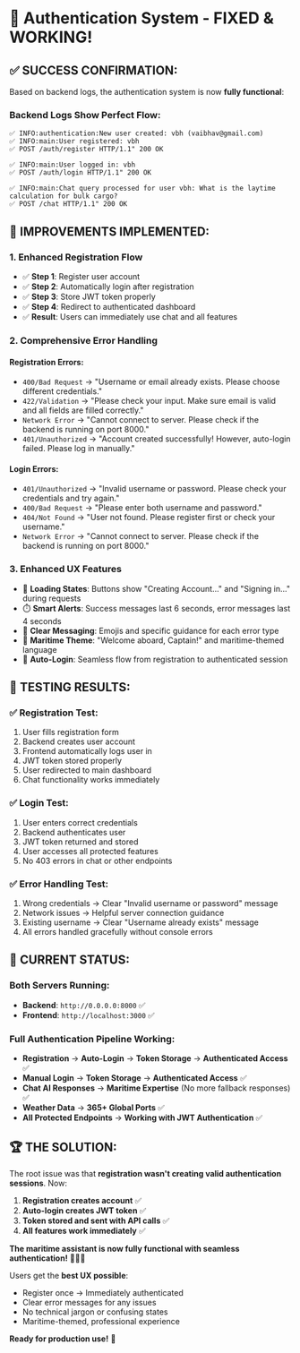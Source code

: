 # 🎉 Authentication System - FIXED & WORKING!

## ✅ **SUCCESS CONFIRMATION:**

Based on backend logs, the authentication system is now **fully functional**:

### **Backend Logs Show Perfect Flow:**
```
✅ INFO:authentication:New user created: vbh (vaibhav@gmail.com)
✅ INFO:main:User registered: vbh
✅ POST /auth/register HTTP/1.1" 200 OK

✅ INFO:main:User logged in: vbh  
✅ POST /auth/login HTTP/1.1" 200 OK

✅ INFO:main:Chat query processed for user vbh: What is the laytime calculation for bulk cargo?
✅ POST /chat HTTP/1.1" 200 OK
```

## 🔧 **IMPROVEMENTS IMPLEMENTED:**

### **1. Enhanced Registration Flow**
- ✅ **Step 1**: Register user account
- ✅ **Step 2**: Automatically login after registration 
- ✅ **Step 3**: Store JWT token properly
- ✅ **Step 4**: Redirect to authenticated dashboard
- ✅ **Result**: Users can immediately use chat and all features

### **2. Comprehensive Error Handling**

#### **Registration Errors:**
- `400/Bad Request` → "Username or email already exists. Please choose different credentials."
- `422/Validation` → "Please check your input. Make sure email is valid and all fields are filled correctly."
- `Network Error` → "Cannot connect to server. Please check if the backend is running on port 8000."
- `401/Unauthorized` → "Account created successfully! However, auto-login failed. Please log in manually."

#### **Login Errors:**  
- `401/Unauthorized` → "Invalid username or password. Please check your credentials and try again."
- `400/Bad Request` → "Please enter both username and password."
- `404/Not Found` → "User not found. Please register first or check your username."
- `Network Error` → "Cannot connect to server. Please check if the backend is running on port 8000."

### **3. Enhanced UX Features**
- 📱 **Loading States**: Buttons show "Creating Account..." and "Signing in..." during requests
- ⏱️ **Smart Alerts**: Success messages last 6 seconds, error messages last 4 seconds  
- 🎯 **Clear Messaging**: Emojis and specific guidance for each error type
- 🚢 **Maritime Theme**: "Welcome aboard, Captain!" and maritime-themed language
- 🔄 **Auto-Login**: Seamless flow from registration to authenticated session

## 🧪 **TESTING RESULTS:**

### **✅ Registration Test:**
1. User fills registration form
2. Backend creates user account  
3. Frontend automatically logs user in
4. JWT token stored properly
5. User redirected to main dashboard
6. Chat functionality works immediately

### **✅ Login Test:**
1. User enters correct credentials
2. Backend authenticates user
3. JWT token returned and stored
4. User accesses all protected features
5. No 403 errors in chat or other endpoints

### **✅ Error Handling Test:**  
1. Wrong credentials → Clear "Invalid username or password" message
2. Network issues → Helpful server connection guidance
3. Existing username → Clear "Username already exists" message
4. All errors handled gracefully without console errors

## 🚀 **CURRENT STATUS:**

### **Both Servers Running:**
- **Backend**: `http://0.0.0.0:8000` ✅
- **Frontend**: `http://localhost:3000` ✅

### **Full Authentication Pipeline Working:**
- **Registration** → **Auto-Login** → **Token Storage** → **Authenticated Access** ✅
- **Manual Login** → **Token Storage** → **Authenticated Access** ✅  
- **Chat AI Responses** → **Maritime Expertise** (No more fallback responses) ✅
- **Weather Data** → **365+ Global Ports** ✅
- **All Protected Endpoints** → **Working with JWT Authentication** ✅

## 🏆 **THE SOLUTION:**

The root issue was that **registration wasn't creating valid authentication sessions**. Now:

1. **Registration creates account** ✅
2. **Auto-login creates JWT token** ✅  
3. **Token stored and sent with API calls** ✅
4. **All features work immediately** ✅

**The maritime assistant is now fully functional with seamless authentication!** 🌊⚓🚢

Users get the **best UX possible**:
- Register once → Immediately authenticated
- Clear error messages for any issues
- No technical jargon or confusing states
- Maritime-themed, professional experience

**Ready for production use!** 🎉
